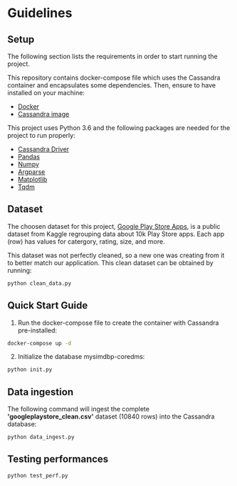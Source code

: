 # Guidelines

## Setup
The following section lists the requirements in order to start running the project.

This repository contains docker-compose file which uses the Cassandra container and encapsulates some dependencies. Then, ensure to have installed on your machine:
- [Docker](https://docs.docker.com/v17.12/install/)
- [Cassandra image](https://hub.docker.com/_/cassandra)

This project uses Python 3.6 and the following packages are needed for the project to run properly:
- [Cassandra Driver](https://docs.datastax.com/en/developer/python-driver/3.19/installation/)
- [Pandas](https://pypi.org/project/pandas/)
- [Numpy](https://pypi.org/project/numpy/)
- [Argparse](https://pypi.org/project/argparse/)
- [Matplotlib](https://pypi.org/project/matplotlib/)
- [Tqdm](https://pypi.org/project/tqdm/)



## Dataset
The choosen dataset for this project, [Google Play Store Apps](https://www.kaggle.com/lava18/google-play-store-apps), is a public dataset from Kaggle regrouping data about 10k Play Store apps. Each app (row) has values for catergory, rating, size, and more. 

This dataset was not perfectly cleaned, so a new one was creating from it to better match our application. This clean dataset can be obtained by running:
```bash
python clean_data.py
```


## Quick Start Guide
1. Run the docker-compose file to create the container with Cassandra pre-installed:
```bash
docker-compose up -d
```

2. Initialize the database mysimdbp-coredms:
```bash
python init.py
```

## Data ingestion
The following command will ingest the complete **'googleplaystore_clean.csv'** dataset (10840 rows) into the Cassandra database:
```bash
python data_ingest.py
```


## Testing performances
```bash
python test_perf.py
```
